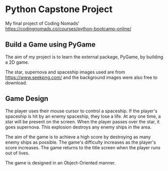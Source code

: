 # Python Capstone Project

My final project of Coding Nomads' https://codingnomads.co/courses/python-bootcamp-online/

## Build a Game using PyGame

The aim of my project is to learn the external package, PyGame, by building a 2D game.

The star, supernova and spaceship images used are from https://www.seekpng.com/ and the background images were also free to download.

## Game Design

The player uses their mouse cursor to control a spaceship. If the player's spaceship is hit by an enemy spaceship, they lose a life. At any one time, a star will be present on the screen. When the player passes over the star, it goes supernova. This explosion destroys any enemy ships in the area.

The aim of the game is to achieve a high score by destroying as many enemy ships as possible. The game's difficulty increases as the player's score increases. The game returns to the title screen when the player runs out of lives.

The game is designed in an Object-Oriented manner.

